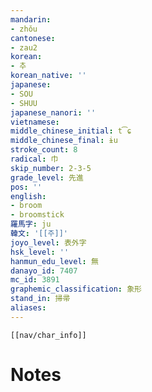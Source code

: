 ```yaml
---
mandarin:
- zhǒu
cantonese:
- zau2
korean:
- 추
korean_native: ''
japanese:
- SOU
- SHUU
japanese_nanori: ''
vietnamese:
middle_chinese_initial: t͡ɕ
middle_chinese_final: ɨu
stroke_count: 8
radical: 巾
skip_number: 2-3-5
grade_level: 先進
pos: ''
english:
- broom
- broomstick
羅馬字: ju
韓文: '[[주]]'
joyo_level: 表外字
hsk_level: ''
hanmun_edu_level: 無
danayo_id: 7407
mc_id: 3891
graphemic_classification: 象形
stand_in: 掃帚
aliases:
---
```

```meta-bind-embed
[[nav/char_info]]
```

# Notes
